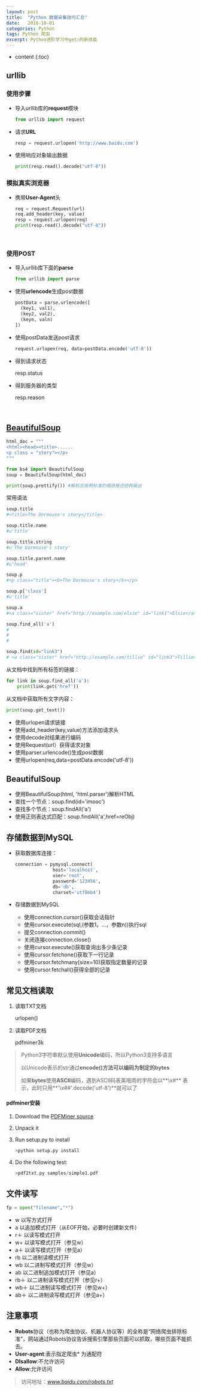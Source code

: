 ```yaml
---
layout: post
title:  "Python 数据采集技巧汇总"
date:   2016-10-01 
categories: Python
tags: Python 爬虫
excerpt: Python进阶学习中get☑️的新技能
---
```

* content
{:toc}




## urllib

### 使用步骤

* 导入urllib库的**request**模块

  ```python
  from urllib import request
  ```

* 请求**URL**

  ```python
  resp = request.urlopen('http://www.baidu.com')
  ```

* 使用响应对象输出数据

  ```python
  print(resp.read().decode("utf-8"))
  ```



### 模拟真实浏览器

* 携带**User-Agent**头

  ```python
  req = request.Request(url)
  req.add_header(key, value)
  resp = request.urlopen(req)
  print(resp.read().decode("utf-8"))
  ```

  ​

### 使用POST

* 导入urllib库下面的**parse**

  ```python
  from urllib import parse
  ```

* 使用**urlencode**生成post数据

  ```python
  postData = parse.urlencode([
    (key1, val1),
    (key2, val2),
    (keyn, valn)
  ])
  ```

* 使用postData发送post请求

  ```python
  request.urlopen(req, data=postData.encode('utf-8'))
  ```

* 得到请求状态

  resp.status

* 得到服务器的类型

  resp.reason

  ​


## [BeautifulSoup](https://www.crummy.com/software/BeautifulSoup/bs4/doc.zh/)

```python
html_doc = """
<html><head><title>......
<p class = "story"></p>
"""
```

```python
from bs4 import BeautifulSoup
soup = BeautifulSoup(html_doc)

print(soup.prettify()) #解析后按照标准的缩进格式结构输出
```

常用语法
```python
soup.title
#<title>The Dormouse's story</title>

soup.title.name
#u'title'

soup.title.string
#u'The Dormouse's story'

soup.title.parent.name
#u'head'

soup.p
#<p class="title"><b>The Dormouse's story</b></p>

soup.p['class']
#u'title'

soup.a
#<a class="sister" href="http://example.com/elsie" id="link1">Elsie</a>

soup.find_all('a')
#
#
#

soup.find(id="link3")
# <a class="sister" href="http://example.com/tillie" id="link3">Tillie</a>
```

从文档中找到所有<a>标签的链接：

```python
for link in soup.find_all('a'):
    print(link.get('href'))
```

从文档中获取所有文字内容：

```python
print(soup.get_text())
```











* 使用urlopen请求链接
* 使用add_header(key,value)方法添加请求头
* 使用decode对结果进行编码
* 使用Request(url）获得请求对象
* 使用parser.urlencode()生成post数据
* 使用urlopen(req,data=postData.encode('utf-8'))


## BeautifulSoup

* 使用BeautifulSoup(html, 'html.parser')解析HTML
* 查找一个节点：soup.find(id='imooc')
* 查找多个节点：soup.findAll('a')
* 使用正则表达式匹配：soup.findAll('a',href=reObj)



## 存储数据到MySQL

* 获取数据库连接：

  ```python
  connection = pymysql.connect(
  				host='localhost',
  				user='root',
  				password='123456',
  				db='db',
  				charset='utf8mb4')
  ```

* 存储数据到MySQL

  * 使用connection.cursor()获取会话指针
  * 使用cursor.execute(sql,(参数1，…，参数n))执行sql
  * 提交connection.commit()
  * 关闭连接connection.close()
  * 使用cursor.execute()获取查询出多少条记录
  * 使用cursor.fetchone()获取下一行记录
  * 使用cursor.fetchmany(size=10)获取指定数量的记录
  * 使用cursor.fetchall()获得全部的记录







## 常见文档读取

1. 读取TXT文档

   urlopen()

2. 读取PDF文档

   pdfminer3k

> Python3字符串默认使用**Unicode**编码，所以Python3支持多语言
>
> 以Unicode表示的str通过**encode()**方法可以编码为制定的**bytes**
>
> 如果**bytes**使用**ASCII**编码，遇到ASCII码表美哦雨的字符会以**\x#** 表示，此时只用**'\x##'.decode('utf-8')**就可以了



#### pdfminer安装

1. Download the [PDFMiner source](https://github.com/euske/pdfminer/) 

2. Unpack it 

3. Run setup.py to install 

   ```python
   >python setup.py install
   ```

4. Do the following test:

   ```python
   >pdf2txt.py samples/simple1.pdf
   ```



## 文件读写

```python
fp = open("filename","*")
```

* w	以写方式打开
* a      以追加模式打开（从EOF开始，必要时创建新文件）
* r＋   以读写模式打开
* w+   以读写模式打开（参见w）
* a＋  以读写模式打开（参见a）
* rb     以二进制读模式打开
* wb    以二进制写模式打开（参见w）
* ab     以二进制追加模式打开（参见a）
* rb＋  以二进制读写模式打开（参见r+）
* wb＋ 以二进制读写模式打开（参见w+）
* ab＋  以二进制读写模式打开（参见a+）



## 注意事项

* **Robots**协议（也称为爬虫协议、机器人协议等）的全称是“网络爬虫排除标准”，网站通过Robots协议告诉搜索引擎那些页面可以抓取，哪些页面不能抓去。
* **User-agent**:表示指定爬虫* 为通配符
* **DIsallow**:不允许访问
* **Allow**:允许访问

> 访问地址：*www.baidu.com/robots.txt* 


